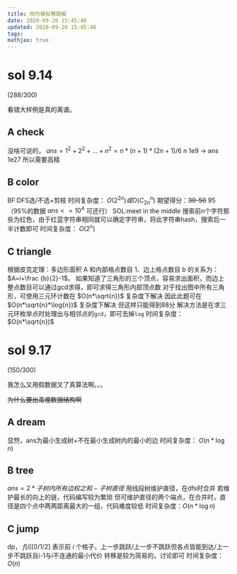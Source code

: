 ```yaml
---
title: 校内模拟赛题解
date: 2020-09-20 15:45:40
updated: 2020-09-20 15:45:40
tags:
mathjax: true
---
```


# sol 9.14

(288/300)

看错大样例是真的离谱。

## A check

没啥可说的， $ans=1^2+2^2+...+n^2=n*(n+1)*(2n+1)/6$
n 1e9 -> ans 1e27 所以需要高精

## B color

BF:DFS选/不选+剪枝
时间复杂度： $O(2^{2n})或O(C_{2n}^{n})$
期望得分：~~30-50~~ 95
（95%的数据 $ans<=10^4$ 可还行）
SOL:meet in the middle
搜索前n个字符那些为红色，由于红蓝字符串相同就可以确定字符串，将此字符串hash，搜索后一半计数即可
时间复杂度： $O(2^n)$

## C triangle

根据皮克定理：多边形面积 A 和内部格点数目 1、边上格点数目 b 的关系为： $A=i+\frac {b}{2}-1$。
如果知道了三角形的三个顶点，容易求出面积，而边上整点数目可以通过gcd求得，即可求得三角形内部顶点数
对于找出图中所有三角形，可使用三元环计数在 $O(n*\sqrt{n})$ 复杂度下解决
因此此题可在 $O(n*\sqrt{n}*\log{n})$ 复杂度下解决
但这样只能得到88分
解决方法是在求三元环枚举点时处理出与相邻点的`gcd`，即可去掉`log`
时间复杂度： $O(n*\sqrt{n})$

# sol 9.17

(150/300)

我怎么又用假数据叉了真算法啊。。。

~~为什么要出毒瘤数据结构啊~~

## A dream

显然，ans为最小生成树+不在最小生成树内的最小的边
时间复杂度： $O(n*\log{n})$

## B tree
 $ans=2*子树内所有边权之和-子树直径$ 
用线段树维护直径，在dfs时合并
若维护最长的向上的链，代码编写较为繁琐
但可维护直径的两个端点，在合并时，直径是四个点中两两距离最大的一组，代码难度较低
时间复杂度：$O(n*\log{n})$

## C jump

dp， $f[i][0/1/2]$ 表示前 $i$ 个格子，上一步跳跃/上一步不跳跃但各点皆能到达/上一步不跳跃且i-1与i不连通的最小代价
转移是较为简易的，讨论即可
时间复杂度：$O(n)$

